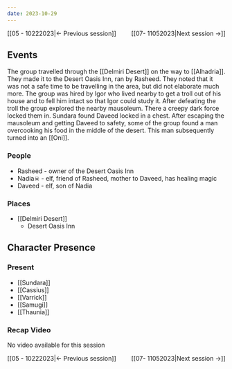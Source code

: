 ```yaml
---
date: 2023-10-29
---
```

[[05 - 10222023|← Previous session]] <span style="float: right;">[[07- 11052023|Next session →]]</span>

## Events
The group travelled through the [[Delmiri Desert]] on the way to [[Alhadria]]. They made it to the Desert Oasis Inn, ran by Rasheed. They noted that it was not a safe time to be travelling in the area, but did not elaborate much more. The group was hired by Igor who lived nearby to get a troll out of his house and to fell him intact so that Igor could study it. After defeating the troll the group explored the nearby mausoleum. There a creepy dark force locked them in. Sundara found Daveed locked in a chest. After escaping the mausoleum and getting Daveed to safety, some of the group found a man overcooking his food in the middle of the desert. This man subsequently turned into an [[Oni]].

### People
- Rasheed - owner of the Desert Oasis Inn
- Nadia☠ - elf, friend of Rasheed, mother to Daveed, has healing magic
- Daveed - elf, son of Nadia

### Places 
- [[Delmiri Desert]] 
	- Desert Oasis Inn

## Character Presence 
### Present
- [[Sundara]] 
- [[Cassius]] 
- [[Varrick]] 
- [[Samugi]] 
- [[Thaunia]]

### Recap Video
No video available for this session

[[05 - 10222023|← Previous session]] <span style="float: right;">[[07- 11052023|Next session →]]</span>
